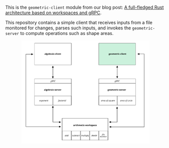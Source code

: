 This is the `geometric-client` module from our blog post: [A full-fledged Rust architecture based on workspaces and gRPC](https://blog.nullnet.ai/blog/workspaces-grpc).

This repository contains a simple client that receives inputs from a file monitored for changes, parses such inputs,
and invokes the `geometric-server` to compute operations such as shape areas.


<div align="center">
  <picture>
    <img src="./diagram.png" alt="Architecture diagram" width="80%"/>
  </picture>
</div>